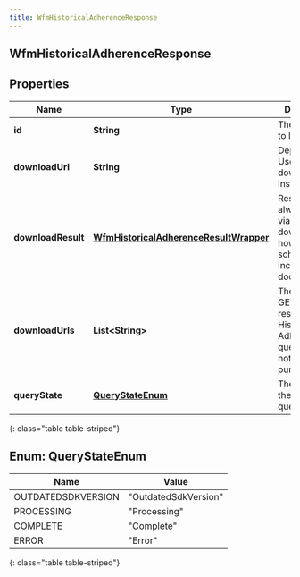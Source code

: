 ```yaml
---
title: WfmHistoricalAdherenceResponse
---
```


## WfmHistoricalAdherenceResponse

## Properties

| Name               | Type                                                                                                   | Description                                                                                       | Notes      |
| ------------------ | ------------------------------------------------------------------------------------------------------ | ------------------------------------------------------------------------------------------------- | ---------- |
| **id**             | <!----><!---->**String**<!---->                                                                        | The query ID to listen for                                                                        | [optional] |
| **downloadUrl**    | <!----><!---->**String**<!---->                                                                        | Deprecated. Use downloadUrls instead.                                                             | [optional] |
| **downloadResult** | <!----><!---->[**WfmHistoricalAdherenceResultWrapper**](WfmHistoricalAdherenceResultWrapper.md)<!----> | Result will always come via downloadUrls; however the schema is included for documentation        | [optional] |
| **downloadUrls**   | <!----><!---->**List&lt;String&gt;**<!---->                                                            | The uri list to GET the results of the Historical Adherence query. For notification purposes only | [optional] |
| **queryState**     | [**QueryStateEnum**](#QueryStateEnum)<!---->                                                           | The state of the adherence query                                                                  | [optional] |

{: class="table table-striped"}

<a name="QueryStateEnum"></a>

## Enum: QueryStateEnum

| Name               | Value                          |
| ------------------ | ------------------------------ |
| OUTDATEDSDKVERSION | &quot;OutdatedSdkVersion&quot; |
| PROCESSING         | &quot;Processing&quot;         |
| COMPLETE           | &quot;Complete&quot;           |
| ERROR              | &quot;Error&quot;              |

{: class="table table-striped"}
